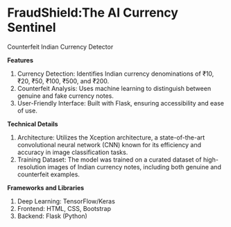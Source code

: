 # FraudShield:The AI Currency Sentinel
Counterfeit Indian Currency Detector

**Features**
1. Currency Detection: Identifies Indian currency denominations of ₹10, ₹20, ₹50, ₹100, ₹500, and ₹200.
2. Counterfeit Analysis: Uses machine learning to distinguish between genuine and fake currency notes.
3. User-Friendly Interface: Built with Flask, ensuring accessibility and ease of use.

**Technical Details**
1. Architecture: Utilizes the Xception architecture, a state-of-the-art convolutional neural network (CNN) known for its efficiency and accuracy in image classification tasks.
2. Training Dataset: The model was trained on a curated dataset of high-resolution images of Indian currency notes, including both genuine and counterfeit examples.

**Frameworks and Libraries**
1. Deep Learning: TensorFlow/Keras
2. Frontend: HTML, CSS, Bootstrap
3. Backend: Flask (Python)
